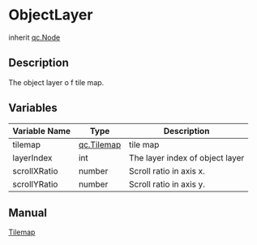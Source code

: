 # ObjectLayer
inherit [qc.Node](CNode.md)

## Description
The object layer o f tile map.

## Variables
| Variable Name | Type | Description |
| ------------- |-------------|-------------|
| tilemap | [qc.Tilemap](CTilemap.md) | tile map |
| layerIndex | int | The layer index of object layer |
| scrollXRatio | number | Scroll ratio in axis x. |
| scrollYRatio | number | Scroll ratio in axis y. |

## Manual
[Tilemap](http://docs.qiciengine.com/manual/Sample/Tilemap.html)
